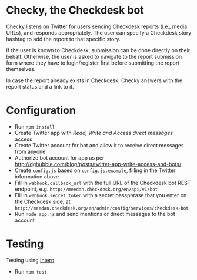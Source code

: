 Checky, the Checkdesk bot
=========================

Checky listens on Twitter for users sending Checkdesk reports (i.e., media URLs), and responds appropriately. The user can specify a Checkdesk story hashtag to add the report to that specific story.

If the user is known to Checkdesk, submission can be done directly on their behalf. Otherwise, the user is asked to navigate to the report submission form where they have to login/register first before submitting the report themselves.

In case the report already exists in Checkdesk, Checky answers with the report status and a link to it.

# Configuration
- Run `npm install`
- Create Twitter app with *Read, Write and Access direct messages* access
- Create Twitter account for bot and allow it to receive direct messages from anyone
- Authorize bot account for app as per http://dghubble.com/blog/posts/twitter-app-write-access-and-bots/
- Create `config.js` based on `config.js.example`, filling in the Twitter information above
- Fill in `webhook.callback_url` with the full URL of the Checkdesk bot REST endpoint, e.g. `http://meedan.checkdesk.org/en/api/v1/bot`
- Fill in `webhook.secret_token` with a secret passphrase that you enter on the Checkdesk side, at `http://meedan.checkdesk.org/en/admin/config/services/checkdesk-bot`
- Run `node app.js` and send mentions or direct messages to the bot account

# Testing
Testing using [Intern](https://theintern.github.io/)
- Run `npm test`
